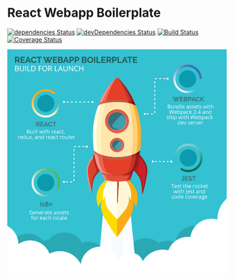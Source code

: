 # React Webapp Boilerplate

[![dependencies Status](https://david-dm.org/jeantimex/react-webapp-boilerplate/status.svg)](https://david-dm.org/jeantimex/react-webapp-boilerplate)
[![devDependencies Status](https://david-dm.org/jeantimex/react-webapp-boilerplate/dev-status.svg)](https://david-dm.org/jeantimex/react-webapp-boilerplate?type=dev)
[![Build Status](https://travis-ci.org/jeantimex/react-webapp-boilerplate.svg?branch=master)](https://travis-ci.org/jeantimex/react-webapp-boilerplate)
[![Coverage Status](https://coveralls.io/repos/github/jeantimex/react-webapp-boilerplate/badge.svg)](https://coveralls.io/github/jeantimex/react-webapp-boilerplate)

![rocket](docs/images/rocket.png)<br />
